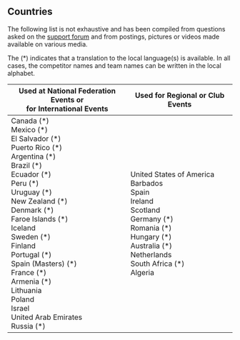 ## Countries

The following list is not exhaustive and has been compiled from questions asked on the [support forum](https://groups.google.com/g/owlcms) and from postings, pictures or videos made available on various media.

The (\*) indicates that a translation to the local language(s) is available.  In all cases, the competitor names and team names can be written in the local alphabet.

| Used at National Federation Events or<br/>for International Events | Used for Regional or Club Events                             |
| ------------------------------------------------------------ | ------------------------------------------------------------ |
| Canada (\*)<br/>Mexico (\*)<br/>El Salvador (\*)<br/>Puerto Rico (\*)<br/>Argentina (\*)<br/>Brazil (\*)<br/>Ecuador (\*)<br/>Peru (\*)<br/>Uruguay (\*)<br/>New Zealand (\*)<br/>Denmark (\*)<br/>Faroe Islands (\*)<br/>Iceland<br/>Sweden (\*)<br />Finland<br/>Portugal (\*)<br/>Spain (Masters) (\*)<br/>France (\*)<br/>Armenia (\*)<br/>Lithuania<br/>Poland<br/>Israel<br/>United Arab Emirates<br />Russia (\*) | United States of America<br/>Barbados<br/>Spain<br/>Ireland<br/>Scotland<br/>Germany (\*)<br/>Romania (\*)<br/>Hungary (\*)<br/>Australia (\*)<br/>Netherlands<br/>South Africa (\*)<br/>Algeria<br/> |


